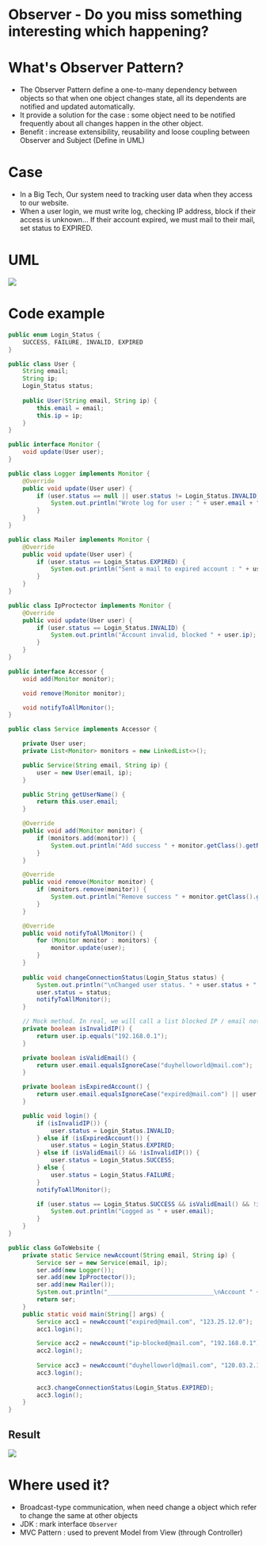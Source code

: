 # Observer - Do you miss something interesting which happening?

# What's Observer Pattern?
- The Observer Pattern define a one-to-many dependency between objects so that when one object changes state, all its dependents are notified and updated automatically.
- It provide a solution for the case : some object need to be notified frequently about all changes happen in the other object.
- Benefit : increase extensibility, reusability and loose coupling between Observer and Subject (Define in UML)

# Case
- In a Big Tech, Our system need to tracking user data when they access to our website. 
- When a user login, we must write log, checking IP address, block if their access is unknown... If their account expired, we must mail to their mail, set status to EXPIRED.
# UML 
![](/observer/observer_uml.png)

# Code example
```java
public enum Login_Status {
    SUCCESS, FAILURE, INVALID, EXPIRED
}
```

```java
public class User {
    String email;
    String ip;
    Login_Status status;
    
    public User(String email, String ip) {
        this.email = email;
        this.ip = ip;
    }
}
```

```java
public interface Monitor {
    void update(User user);
}
```

```java
public class Logger implements Monitor {
    @Override
    public void update(User user) {
        if (user.status == null || user.status != Login_Status.INVALID) {
            System.out.println("Wrote log for user : " + user.email + "\t" + user.ip);
        }
    } 
}

public class Mailer implements Monitor {
    @Override
    public void update(User user) {
        if (user.status == Login_Status.EXPIRED) {
            System.out.println("Sent a mail to expired account : " + user.email);
        }
    }
}

public class IpProctector implements Monitor {
    @Override
    public void update(User user) {
        if (user.status == Login_Status.INVALID) {
            System.out.println("Account invalid, blocked " + user.ip);
        }
    }
}
```

```java
public interface Accessor {
    void add(Monitor monitor);

    void remove(Monitor monitor);

    void notifyToAllMonitor();
}
```

```java
public class Service implements Accessor {

    private User user;
    private List<Monitor> monitors = new LinkedList<>();

    public Service(String email, String ip) {
        user = new User(email, ip);
    }

    public String getUserName() {
        return this.user.email;
    }

    @Override
    public void add(Monitor monitor) {
        if (monitors.add(monitor)) {
            System.out.println("Add success " + monitor.getClass().getName() + ".service");
        }
    }

    @Override
    public void remove(Monitor monitor) {
        if (monitors.remove(monitor)) {
            System.out.println("Remove success " + monitor.getClass().getName() + ".service");
        }
    }

    @Override
    public void notifyToAllMonitor() {
        for (Monitor monitor : monitors) {
            monitor.update(user);
        }
    }
    
    public void changeConnectionStatus(Login_Status status) {
        System.out.println("\nChanged user status. " + user.status + " -> " + status);
        user.status = status;
        notifyToAllMonitor();
    }

    // Mock method. In real, we will call a list blocked IP / email not signed up from database
    private boolean isInvalidIP() {
        return user.ip.equals("192.168.0.1");
    }

    private boolean isValidEmail() {
        return user.email.equalsIgnoreCase("duyhelloworld@mail.com");
    }

    private boolean isExpiredAccount() {
        return user.email.equalsIgnoreCase("expired@mail.com") || user.status == Login_Status.EXPIRED;
    }

    public void login() {
        if (isInvalidIP()) {
            user.status = Login_Status.INVALID;
        } else if (isExpiredAccount()) {
            user.status = Login_Status.EXPIRED;
        } else if (isValidEmail() && !isInvalidIP()) {
            user.status = Login_Status.SUCCESS;
        } else {
            user.status = Login_Status.FAILURE;
        }
        notifyToAllMonitor();

        if (user.status == Login_Status.SUCCESS && isValidEmail() && !isExpiredAccount() && !isInvalidIP()) {
            System.out.println("Logged as " + user.email);
        }
    }
}
```

```java
public class GoToWebsite {
    private static Service newAccount(String email, String ip) {
        Service ser = new Service(email, ip);
        ser.add(new Logger());
        ser.add(new IpProctector());
        ser.add(new Mailer());
        System.out.println("______________________________\nAccount " + ser.getUserName() + " created.");
        return ser;
    }
    public static void main(String[] args) {
        Service acc1 = newAccount("expired@mail.com", "123.25.12.0");
        acc1.login();

        Service acc2 = newAccount("ip-blocked@mail.com", "192.168.0.1");
        acc2.login();
        
        Service acc3 = newAccount("duyhelloworld@mail.com", "120.03.2.103");
        acc3.login();
        
        acc3.changeConnectionStatus(Login_Status.EXPIRED);
        acc3.login();
    }
}
```

## Result
![](/observer/result-observer.png)

# Where used it?
- Broadcast-type communication, when need change a object which refer to change the same at other objects
- JDK : mark interface `Observer`
- MVC Pattern : used to prevent Model from View (through Controller)